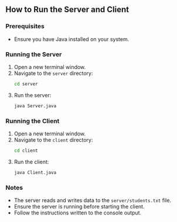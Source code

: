 ## How to Run the Server and Client

### Prerequisites
- Ensure you have Java installed on your system.

### Running the Server
1. Open a new terminal window.
2. Navigate to the `server` directory:
    ```sh
    cd server
    ```
3. Run the server:
    ```sh
    java Server.java
    ```

### Running the Client
1. Open a new terminal window.
2. Navigate to the `client` directory:
    ```sh
    cd client
    ```
3. Run the client:
    ```sh
    java Client.java
    ```

### Notes
- The server reads and writes data to the `server/students.txt` file.
- Ensure the server is running before starting the client.
- Follow the instructions written to the console output.